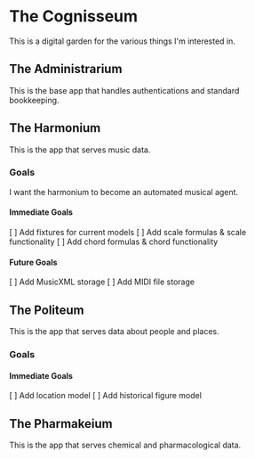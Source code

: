 # The Cognisseum

This is a digital garden for the various things I'm interested in. 

## The Administrarium

This is the base app that handles authentications and standard bookkeeping.

## The Harmonium

This is the app that serves music data.

### Goals

I want the harmonium to become an automated musical agent.

#### Immediate Goals

[ ] Add fixtures for current models
[ ] Add scale formulas & scale functionality
[ ] Add chord formulas & chord functionality

#### Future Goals

[ ] Add MusicXML storage
[ ] Add MIDI file storage

## The Politeum

This is the app that serves data about people and places.

### Goals

#### Immediate Goals

[ ] Add location model
[ ] Add historical figure model

## The Pharmakeium

This is the app that serves chemical and pharmacological data.
